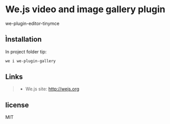 # We.js video and image gallery plugin

we-plugin-editor-tinymce

## Ìnstallation

In project folder tip:

```sh
we i we-plugin-gallery
```

## Links

> * We.js site: http://wejs.org

## license

MIT